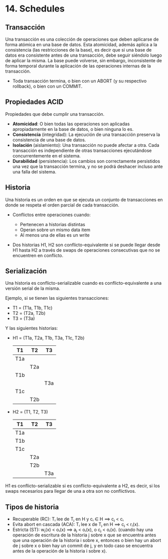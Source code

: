 # 14. Schedules

## Transacción
Una transacción es una colección de operaciones que deben aplicarse de forma atómica en una base de datos. Esta atomicidad, además aplica a la consistencia (las restricciones de la base), es decir que si una base de datos era consistente antes de una transacción, debe seguir siéndolo luego de aplicar la misma. La base puede volverse, sin embargo, inconsistente de forma temporal durante la aplicación de las operaciones internas de la transacción.

- Toda transacción termina, o bien con un ABORT (y su respectivo rollback), o bien con un COMMIT.

## Propiedades ACID
Propiedades que debe cumplir una transacción.

- **Atomicidad**: O bien todas las operaciones son aplicadas apropiadamente en la base de datos, o bien ninguna lo es. 
- **Consistencia** (integridad): La ejecución de una transacción preserva la consistencia de una base de datos.
- **Isolación** (aislamiento): Una transacción no puede afectar a otra. Cada transacción es independiente de otras transacciones ejecutándose concurrentemente en el sistema.
- **Durabilidad** (persistencia): Los cambios son correctamente persistidos una vez que la transacción termina, y no se podrá deshacer incluso ante una falla del sistema.


## Historia
Una historia es un orden en que se ejecuta un conjunto de transacciones en donde se respeta el orden parcial de cada transacción.

- Conflictos entre operaciones cuando:
    + Pertenecen a historias distintas
    + Operan sobre un mismo data item
    + Al menos una de ellas es un write

- Dos historias H1, H2 son conflicto-equivalente si se puede llegar desde H1 hasta H2 a través de swaps de operaciones consecutivas que no se encuentren en conflicto.

## Serialización
Una historia es conflicto-serializable cuando es conflicto-equivalente a una versión serial de la misma.

Ejemplo, si se tienen las siguientes transacciones:
- T1 = (T1a, T1b, T1c)
- T2 = (T2a, T2b)
- T3 = (T3a)

Y las siguientes historias:

- H1 = (T1a, T2a, T1b, T3a, T1c, T2b)

    | T1  | T2  | T3  |
    | --  | --  | --  |
    | T1a |     |     |
    |     | T2a |     |
    | T1b |     |     |
    |     |     | T3a |
    | T1c |     |     |
    |     | T2b |     |

- H2 = (T1, T2, T3)

    | T1  | T2  | T3  |
    | --  | --  | --  |
    | T1a |     |     |
    | T1b |     |     |
    | T1c |     |     |
    |     | T2a |     |
    |     | T2b |     |
    |     |     | T3a |
 
H1 es conflicto-serializable si es conflicto-equivalente a H2, es decir, si los swaps necesarios para llegar de una a otra son no conflictivos.

## Tipos de historia

- Recuperable (RC): Tᵢ lee de Tⱼ en H y cᵢ ∈ H ⟹ cⱼ < cᵢ
- Evita abort en cascada (ACA): Tᵢ lee x de Tⱼ en H ⟹ cⱼ < rᵢ(x).
- Estricta (ST): wⱼ(x) < oᵢ(x) ⟹ aⱼ < oᵢ(x), o cⱼ < oᵢ(x). (cuando hay una operación de escritura de la historia j sobre x que se encuentra antes que una operación de la historia i sobre x, entonces o bien hay un abort de j sobre x o bien hay un commit de j, y en todo caso se encuentra antes de la operación de la historia i sobre x).